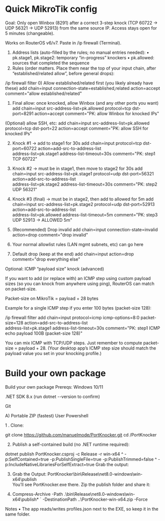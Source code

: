 # Quick MikroTik config

Goal: Only open Winbox (8291) after a correct 3-step knock (TCP 60722 → UDP 56321 → UDP 52913) from the same source IP. Access stays open for 5 minutes (changeable).

Works on RouterOS v6/v7. Paste in /ip firewall (Terminal).

1.	Address lists (auto-filled by the rules; no manual entries needed):
•	pk.stage1, pk.stage2: temporary “in-progress” knockers
•	pk.allowed: sources that completed the sequence
2.	Rules (order matters. Place them near the top of your input chain, after “established/related allow”, before general drops):

/ip firewall filter
 0) Allow established/related first (you likely already have these)
add chain=input connection-state=established,related action=accept comment="allow established/related"

 1) Final allow: once knocked, allow Winbox (and any other ports you want)
add chain=input src-address-list=pk.allowed protocol=tcp dst-port=8291 action=accept comment="PK: allow Winbox for knocked IPs"

 (Optional) allow SSH, etc:
 add chain=input src-address-list=pk.allowed protocol=tcp dst-port=22 action=accept comment="PK: allow SSH for knocked IPs"

 2) Knock #1 -> add to stage1 for 30s
add chain=input protocol=tcp dst-port=60722 action=add-src-to-address-list \
    address-list=pk.stage1 address-list-timeout=30s comment="PK: step1 TCP 60722"

 3) Knock #2 -> must be in stage1, then move to stage2 for 30s
add chain=input src-address-list=pk.stage1 protocol=udp dst-port=56321 action=add-src-to-address-list \
    address-list=pk.stage2 address-list-timeout=30s comment="PK: step2 UDP 56321"

 4) Knock #3 (final) -> must be in stage2, then add to allowed for 5m
add chain=input src-address-list=pk.stage2 protocol=udp dst-port=52913 action=add-src-to-address-list \
    address-list=pk.allowed address-list-timeout=5m comment="PK: step3 UDP 52913 -> ALLOWED 5m"

 5) (Recommended) Drop invalid
add chain=input connection-state=invalid action=drop comment="drop invalid"

 6) Your normal allowlist rules (LAN mgmt subnets, etc) can go here

 7) Default drop (keep at the end)
add chain=input action=drop comment="drop everything else"

Optional: ICMP “payload size” knock (advanced)

If you want to add (or replace with) an ICMP step using custom payload sizes (so you can knock from anywhere using ping), RouterOS can match on packet-size.

Packet-size on MikroTik = payload + 28 bytes

Example for a single ICMP step if you enter 100 bytes (packet-size 128):

/ip firewall filter
add chain=input protocol=icmp icmp-options=8:0 packet-size=128 action=add-src-to-address-list \
    address-list=pk.stage1 address-list-timeout=30s comment="PK: step1 ICMP echo payload 100B (packet-size 128)"

You can mix ICMP with TCP/UDP steps. Just remember to compute packet-size = payload + 28.
(Your desktop app’s ICMP step size should match the payload value you set in your knocking profile.)



# Build your own package


Build your own package
Prereqs: Windows 10/11

.NET SDK 8.x (run dotnet --version to confirm)

Git

A) Portable ZIP (fastest) User Powershell

1 . Clone:

git clone https://github.com/manuelmode/PortKnocker.git
cd <repo>/PortKnocker

2. Publish a self-contained build (no .NET runtime required): 

dotnet publish PortKnocker.csproj -c Release -r win-x64 ^
  -p:SelfContained=true -p:PublishSingleFile=true -p:PublishTrimmed=false ^
  -p:IncludeNativeLibrariesForSelfExtract=true
Grab the output:

3. Grab the Output:
PortKnocker\bin\Release\net8.0-windows\win-x64\publish\
You’ll see PortKnocker.exe there. Zip the publish folder and share it:


4. Compress-Archive -Path .\bin\Release\net8.0-windows\win-x64\publish\* `
  -DestinationPath ..\PortKnocker-win-x64.zip -Force
  
Notes
• The app reads/writes profiles.json next to the EXE, so keep it in the same folder.


